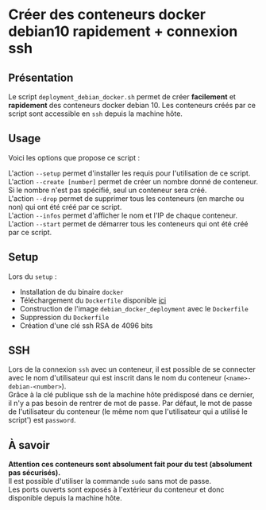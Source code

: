 # Créer des conteneurs docker debian10 rapidement + connexion ssh

## Présentation 

Le script `deployment_debian_docker.sh` permet de créer **facilement** et **rapidement** des conteneurs docker debian 10. Les conteneurs créés par ce script sont accessible en `ssh` depuis la machine hôte.  

## Usage

Voici les options que propose ce script :

L'action `--setup` permet d'installer les requis pour l'utilisation de ce script.
L'action `--create [number]` permet de créer un nombre donné de conteneur. Si le nombre n'est pas spécifié, seul un conteneur sera créé.<br>
L'action `--drop` permet de supprimer tous les conteneurs (en marche ou non) qui ont été créé par ce script.<br>
L'action `--infos` permet d'afficher le nom et l'IP de chaque conteneur.<br>
L'action `--start` permet de démarrer tous les conteneurs qui ont été créé par ce script.<br>

## Setup

Lors du `setup` :
  * Installation de du binaire `docker`
  * Téléchargement du `Dockerfile` disponible [ici](https://github.com/BillyTeq/sharing/blob/master/Deployment_debian_docker/Dockerfile) 
  * Construction de l'image `debian_docker_deployment` avec le `Dockerfile`
  * Suppression du `Dockerfile`
  * Création d'une clé ssh RSA de 4096 bits

## SSH

Lors de la connexion `ssh` avec un conteneur, il est possible de se connecter avec le nom d'utilisateur qui est inscrit dans le nom du conteneur (`<name>-debian-<number>`).<br>
Grâce à la clé publique ssh de la machine hôte prédisposé dans ce dernier, il n'y a pas besoin de rentrer de mot de passe. Par défaut, le mot de passe de l'utilisateur du conteneur (le même nom que l'utilisateur qui a utilisé le script') est `password`.<br>

## À savoir

**Attention ces conteneurs sont absolument fait pour du test (absolument pas sécurisés).**<br>
Il est possible d'utiliser la commande `sudo` sans mot de passe.<br>
Les ports ouverts sont exposés à l'extérieur du conteneur et donc disponible depuis la machine hôte.<br> 

